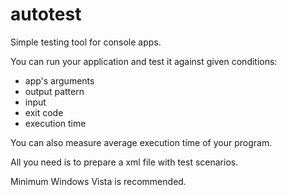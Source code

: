 # autotest
Simple testing tool for console apps.

You can run your application and test it against given conditions:

* app's arguments
* output pattern
* input
* exit code
* execution time

You can also measure average execution time of your program.

All you need is to prepare a xml file with test scenarios.

Minimum Windows Vista is recommended.



